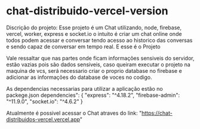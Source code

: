 # chat-distribuido-vercel-version
Discrição do projeto: Esse projeto é um Chat utilizando, node, firebase, vercel, worker, express e socket.io
o intuito é criar um chat online onde todos podem acessar e conversar tendo acesso ao historico das conversas
e sendo capaz de conversar em tempo real. E esse é o Projeto

Vale ressaltar que nas partes onde ficam informações sensiveis do servidor, estão vazias pois são dados sensiveis,
caso queiram executar o projeto na maquina de vcs, será necessario criar o proprio database no firebase e adicionar
as informações do database de voces no codigo.

As dependencias necessarias para utilizar a aplicação estão no packege.json
dependencies": {
    "express": "^4.18.2",
    "firebase-admin": "^11.9.0",
    "socket.io": "^4.6.2"
  }
  
Atualmente é possivel acessar o Chat atraves do link: "https://chat-distribuidos-vercel.vercel.app"
